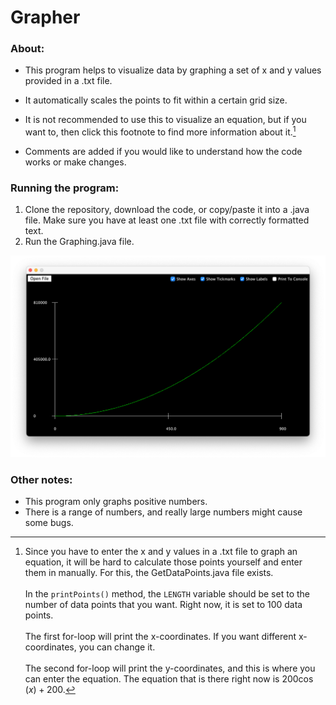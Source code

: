 # Grapher

### About:
- This program helps to visualize data by graphing a set of x and y values provided in a .txt file.
- It automatically scales the points to fit within a certain grid size.
- It is not recommended to use this to visualize an equation, but if you want to, then click this footnote to find more information about it.[^bignote]

- Comments are added if you would like to understand how the code works or make changes.

### Running the program:
1. Clone the repository, download the code, or copy/paste it into a .java file. Make sure you have at least one .txt file with correctly formatted text.
2. Run the Graphing.java file.

![Example](GraphingExample.png)

### Other notes:
- This program only graphs positive numbers.
- There is a range of numbers, and really large numbers might cause some bugs.

[^bignote]: Since you have to enter the x and y values in a .txt file to graph an equation, it will be hard
    to calculate those points yourself and enter them in manually. For this, the GetDataPoints.java file exists.
    <br><br>In the `printPoints()` method, the `LENGTH` variable should be set to the number of data points that you want. Right now, it is set to 100 data points.
    <br><br>The first for-loop will print the x-coordinates. If you want different x-coordinates, you can change it.
    <br><br>The second for-loop will print the y-coordinates, and this is where you can
    enter the equation. The equation that is there right now is $200\cos (x) + 200$.